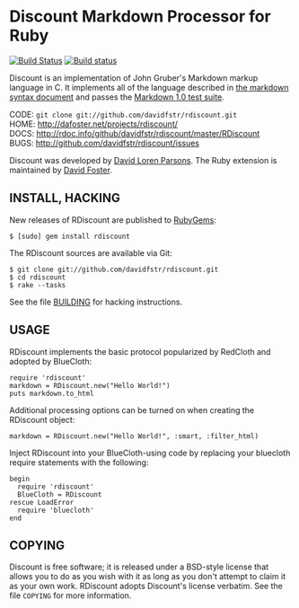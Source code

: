 Discount Markdown Processor for Ruby
====================================
[![Build Status](https://travis-ci.org/davidfstr/rdiscount.svg?branch=master)](https://travis-ci.org/davidfstr/rdiscount)
[![Build status](https://ci.appveyor.com/api/projects/status/47i0qxrnvjbg724f/branch/master?svg=true)](https://ci.appveyor.com/project/DavidFoster/rdiscount/branch/master)

Discount is an implementation of John Gruber's Markdown markup language in C. It
implements all of the language described in [the markdown syntax document][1] and
passes the [Markdown 1.0 test suite][2].

CODE: `git clone git://github.com/davidfstr/rdiscount.git`  
HOME: <http://dafoster.net/projects/rdiscount/>  
DOCS: <http://rdoc.info/github/davidfstr/rdiscount/master/RDiscount>  
BUGS: <http://github.com/davidfstr/rdiscount/issues>  

Discount was developed by [David Loren Parsons][3]. The Ruby extension
is maintained by [David Foster][4].

[1]: http://daringfireball.net/projects/markdown/syntax
[2]: http://daringfireball.net/projects/downloads/MarkdownTest_1.0.zip
[3]: http://www.pell.portland.or.us/~orc
[4]: https://github.com/davidfstr

INSTALL, HACKING
----------------

New releases of RDiscount are published to [RubyGems][]:

    $ [sudo] gem install rdiscount

The RDiscount sources are available via Git:

    $ git clone git://github.com/davidfstr/rdiscount.git
    $ cd rdiscount
    $ rake --tasks

See the file [BUILDING][] for hacking instructions.

[RubyGems]: https://rubygems.org/gems/rdiscount
[BUILDING]: https://github.com/davidfstr/rdiscount/blob/master/BUILDING

USAGE
-----

RDiscount implements the basic protocol popularized by RedCloth and adopted
by BlueCloth:

    require 'rdiscount'
    markdown = RDiscount.new("Hello World!")
    puts markdown.to_html

Additional processing options can be turned on when creating the
RDiscount object:

    markdown = RDiscount.new("Hello World!", :smart, :filter_html)

Inject RDiscount into your BlueCloth-using code by replacing your bluecloth
require statements with the following:

    begin
      require 'rdiscount'
      BlueCloth = RDiscount
    rescue LoadError
      require 'bluecloth'
    end

COPYING
-------

Discount is free software;  it is released under a BSD-style license
that allows you to do as you wish with it as long as you don't attempt
to claim it as your own work. RDiscount adopts Discount's license
verbatim. See the file `COPYING` for more information.

<!-- test -->
